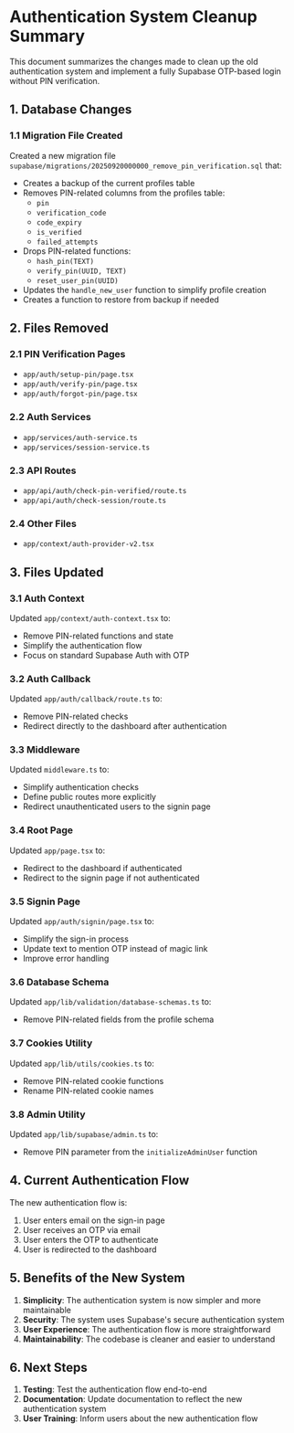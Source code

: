 # Authentication System Cleanup Summary

This document summarizes the changes made to clean up the old authentication system and implement a fully Supabase OTP-based login without PIN verification.

## 1. Database Changes

### 1.1 Migration File Created

Created a new migration file `supabase/migrations/20250920000000_remove_pin_verification.sql` that:

- Creates a backup of the current profiles table
- Removes PIN-related columns from the profiles table:
  - `pin`
  - `verification_code`
  - `code_expiry`
  - `is_verified`
  - `failed_attempts`
- Drops PIN-related functions:
  - `hash_pin(TEXT)`
  - `verify_pin(UUID, TEXT)`
  - `reset_user_pin(UUID)`
- Updates the `handle_new_user` function to simplify profile creation
- Creates a function to restore from backup if needed

## 2. Files Removed

### 2.1 PIN Verification Pages

- `app/auth/setup-pin/page.tsx`
- `app/auth/verify-pin/page.tsx`
- `app/auth/forgot-pin/page.tsx`

### 2.2 Auth Services

- `app/services/auth-service.ts`
- `app/services/session-service.ts`

### 2.3 API Routes

- `app/api/auth/check-pin-verified/route.ts`
- `app/api/auth/check-session/route.ts`

### 2.4 Other Files

- `app/context/auth-provider-v2.tsx`

## 3. Files Updated

### 3.1 Auth Context

Updated `app/context/auth-context.tsx` to:

- Remove PIN-related functions and state
- Simplify the authentication flow
- Focus on standard Supabase Auth with OTP

### 3.2 Auth Callback

Updated `app/auth/callback/route.ts` to:

- Remove PIN-related checks
- Redirect directly to the dashboard after authentication

### 3.3 Middleware

Updated `middleware.ts` to:

- Simplify authentication checks
- Define public routes more explicitly
- Redirect unauthenticated users to the signin page

### 3.4 Root Page

Updated `app/page.tsx` to:

- Redirect to the dashboard if authenticated
- Redirect to the signin page if not authenticated

### 3.5 Signin Page

Updated `app/auth/signin/page.tsx` to:

- Simplify the sign-in process
- Update text to mention OTP instead of magic link
- Improve error handling

### 3.6 Database Schema

Updated `app/lib/validation/database-schemas.ts` to:

- Remove PIN-related fields from the profile schema

### 3.7 Cookies Utility

Updated `app/lib/utils/cookies.ts` to:

- Remove PIN-related cookie functions
- Rename PIN-related cookie names

### 3.8 Admin Utility

Updated `app/lib/supabase/admin.ts` to:

- Remove PIN parameter from the `initializeAdminUser` function

## 4. Current Authentication Flow

The new authentication flow is:

1. User enters email on the sign-in page
2. User receives an OTP via email
3. User enters the OTP to authenticate
4. User is redirected to the dashboard

## 5. Benefits of the New System

1. **Simplicity**: The authentication system is now simpler and more maintainable
2. **Security**: The system uses Supabase's secure authentication system
3. **User Experience**: The authentication flow is more straightforward
4. **Maintainability**: The codebase is cleaner and easier to understand

## 6. Next Steps

1. **Testing**: Test the authentication flow end-to-end
2. **Documentation**: Update documentation to reflect the new authentication system
3. **User Training**: Inform users about the new authentication flow
